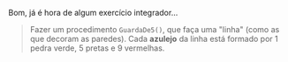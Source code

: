 Bom, já é hora de algum exercício integrador...

> Fazer um procedimento `GuardaDe5()`, que faça uma "linha" (como as que decoram as paredes). Cada **azulejo** da linha está formado por 1 pedra verde, 5 pretas e 9 vermelhas.